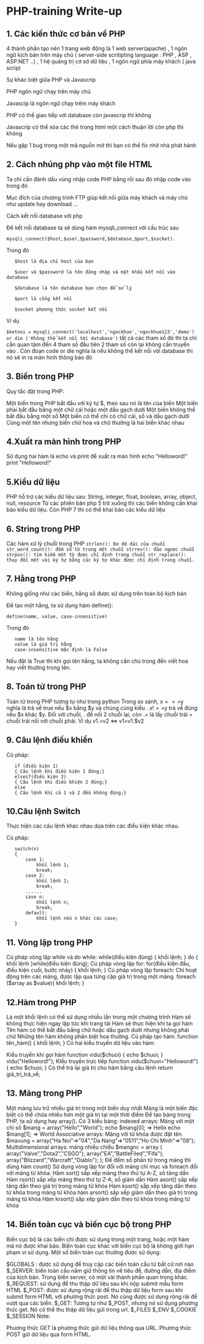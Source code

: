 # PHP-training Write-up 

## 1. Các kiến thức cơ bản về PHP
4 thành phần tạo nên 1 trang web động là 1 web server(apache) , 1 ngôn ngữ kịch bản trên máy chủ ( server-side scritipting language : PHP , ASP , ASP.NET ..) , 1 hệ quảng trị cơ sở dữ liệu , 1 ngôn ngữ phía máy khách ( java scrip)

Sự khác biệt giữa PHP và Javascrip 

PHP ngôn ngữ chạy trên máy chủ

Javascip là ngôn ngữ chạy trêm máy khách

PHP có thể giao tiếp với database còn javascrip thì không

Javascrip có thể xóa các thẻ trong html một cách thuận lời còn php thì không 

Nếu gặp 1 bug trong một mã nguồn mở thì bạn có thể fix nhờ nhà phát hành 

## 2. Cách nhúng php vào một file HTML

Ta chỉ cần đánh dấu vùng nhập code PHP bằng <?php   ?> rồi sau đó nhập code vào trong đó 

Mục đích của chương trình FTP giúp kết nối giữa máy khách và máy chủ như update hay download ...

Cách kết nối database với php

Để kết nối database ta sẽ dùng hàm mysqli_connect với cấu trúc sau

`mysqli_connect($host,$user,$password,$database,$port,$socket).`

Trong đó 

       $host là địa chỉ host của bạn

       $user và $password là tên đăng nhập và mật khẩu kết nối vào database

       $database là tên database bạn chọn để sử lý

       $port là cổng kết nối 

       $socket phương thức socket kết nối


Ví dụ 

`$ketnoi = mysqli_connect('localhost','ngockhue','ngockhue123','demo') or die ('Không thể kết nối tới database')`
tất cả các tham số đó thì ta chỉ cần quan tâm đến 4 tham số đầu tiên 2 tham số còn lại không cần truyền vào . Còn đoạn code or die nghĩa là nếu không thể kết nối với database thì nó sẽ in ra màn hình thông báo đó 
## 3. Biến trong PHP

Quy tắc đặt trong PHP:

Một biến trong PHP bắt đầu với ký tự $, theo sau nó là tên của biến
Một biến phải bắt đầu bằng một chữ cái hoặc một dấu gạch dưới
Một biến không thể bắt đầu bằng một số
Một biến có thể chỉ có chữ cái, số và dấu gạch dưới
Cùng một tên nhưng biến chữ hoa và chữ thường là hai biến khác nhau
## 4.Xuất ra màn hình trong PHP

Sử dụng hai hàm là echo và print để xuất ra màn hình echo "Helloword!" print "Helloword!"

## 5.Kiểu dữ liệu

PHP hỗ trợ các kiểu dữ liệu sau: String, integer, float, boolean, array, object, null, resource
Từ các phiên bản php 5 trở xuống thì các biến không cần khai báo kiểu dữ liệu. Còn PHP 7 thì có thể khai báo các kiểu dữ liệu

## 6. String trong PHP

Các hàm xử lý chuỗi trong PHP
`
strlen(): Đo độ dài của chuỗi
str_word_count(): đếm số từ trong một chuỗi
strrev(): đảo ngược chuỗi
strpos(): tìm kiếm một từ được chỉ định trong chuỗi
str_replace(): thay đổi một vài ký tự bằng các ký tự khác được chỉ định trong chuỗi.
`
## 7. Hằng trong PHP

Không giống như các biến, hằng số được sữ dụng trên toàn bộ kịch bản

Để tạo một hằng, ta sử dụng hàm define():

`define(name, value, case-insensitive)` 

Trong đó 

       name là tên hằng 
       value là giá trị hằng 
       case-insensitive mặc định là False 
Nếu đặt là True thì khi gọi tên hằng, ta không cần chú trọng đến viết hoa hay viết thường trong tên.
## 8. Toán tử trong PHP

Toán tử trong PHP tương tự như trong python
Trong so sánh, $x===$y nghĩa là trả về true nếu $x bằng $y và chúng cùng kiểu . $x!==$y trả về đúng nếu $x khác $y.
Đối với chuỗi, . để nối 2 chuỗi lại, còn .= là lấy chuỗi trái = chuỗi trái nối với chuỗi phải. Ví dụ $v1.=$v2 <=> $v1=$v1.$v2
## 9. Câu lệnh điều khiển

Cú pháp:

       if (điều kiện 1)
       { Câu lệnh khi điều kiện 1 đúng;}
       elseif(điều kiện 2)
       { Câu lệnh khi điều khiện 2 đúng;}
       else
       { Câu lệnh khi cả 1 và 2 đều không đúng;}
## 10.Câu lệnh Switch

Thực hiện các câu lệnh khác nhau dựa trên các điều kiện khác nhau.

Cú pháp:

       switch(n)
       {
           case 1:
               khối lệnh 1;
               break;
           case 2:
               khối lệnh 2;
               break;
           ......
           case n:
               khối lệnh n;
               break;
           default:
               khối lệnh nếu n khác các case;
       }

## 11. Vòng lặp trong PHP

Cú pháp vòng lặp while và do while:
while(điều kiện đúng)
{
    khối lệnh;
}
do
{
    khối lệnh
}while(điều kiện đúng);
Cú pháp vòng lặp for:
for(điều kiện đầu, điều kiện cuối, bước nhảy)
{
    khối lệnh;
}
Cú pháp vòng lặp foreach: Chỉ hoạt động trên các mảng, được lặp qua từng cặp giá trị trong một mảng.
foreach ($array as $value){
    khối lệnh;
}
## 12.Hàm trong PHP

Là một khối lệnh có thể sử dụng nhiều lần trong một chương trình
Hàm sẽ không thực hiện ngay lập tức khi trang tải
Hàm sẽ thực hiện khi ta gọi hàm
Tên hàm có thể bắt đầu bằng chữ hoặc dấu gạch dưới nhưng không phải chữ
Những tên hàm không phân biệt hoa thường.
Cú pháp tạo hàm:
function tên_hàm()
{
    khối lệnh;
}
Có hai kiểu truyền dữ liệu vào hàm:

Kiểu truyền khi gọi hàm
function vidu($chuoi)
{
    echo $chuoi;
}
vidu("Helloword!");
KIểu truyền trực tiếp
function vidu($chuoi="Helloword!")
{
    echo $chuoi;
}
Có thể trả lại giá trị cho hàm bằng câu lệnh return giá_trị_trả_về;
## 13. Mảng trong PHP

Một mảng lưu trữ nhiều giá trị trong một biến duy nhất
Mảng là một biến đặc biệt có thể chứa nhiều hơn một giá trị tại một thời điểm
Để tạo bảng trong PHP, ta sử dụng hay array(). Có 3 kiểu bảng:
indexed arrays: Mảng với một chỉ số
$mang = array("Hello","World");
echo $mang[0]; => Hello
echo $mang[1[; => World
Associative arrays: Mảng với từ khóa được đặt tên
$mavung = array("Ha Noi"=>"04","Da Nang"=>"0511","Ho Chi Minh"=>"08");
Multidimensional arrays: mảng nhiều chiều
$mangnc = array
    (
        array("Valve","Dota2","CSGO");
        array("EA","BattleFiled","Fifa");
        array("Blizzard","Warcraft","Diablo");
    );
Để đếm số phần tử trong mảng thì dùng hàm count()
Sử dụng vòng lặp for đối với mảng chỉ mục và foreach đối với mảng từ khóa.
Hàm sort() sắp xếp mảng theo thứ tự A-Z, sô tăng dần
Hàm rsort() sắp xếp mảng theo thứ tự Z-A, số giảm dần
Hàm asort() sắp xếp tăng dần theo giá trị trong mảng từ khóa
Hàm ksort() sắp xếp tăng dần theo từ khóa trong mảng từ khóa
hàm arsort() sắp xếp giảm dần theo giá trị trong mảng từ khóa
Hàm krsort() sắp xếp giảm dần theo từ khóa trong mảng từ khóa
## 14. Biến toàn cục và biến cục bộ trong PHP

Biến cục bộ là các biến chỉ được sử dụng trong một trang, hoặc một hàm mà nó được khai báo.
Biến toàn cục khác với biến cục bộ là không giới hạn phạm vi sử dụng.
Một số biến toàn cục thường được sử dụng:

$GLOBALS : được sử dụng để truy cập các biến toàn cầu từ bất cứ nơi nào
$_SERVER: biến toàn cầu nắm giữ thông tin về tiêu đề, đường dẫn, địa điểm của kịch bản. Trong biến server, có một vài thành phần quan trọng khác.
$_REQUEST: sử dụng để thu thập dữ liệu sau khi nộp submit mẫu form HTML
$_POST: được sử dụng rộng rãi để thu thập dữ liệu form sau khi submit form HTML với phương thức post. Nó cũng được sử dụng rộng rãi để vượt qua các biến.
$_GET: Tương tự như $_POST, nhưng nó sử dụng phương thức get. Nó có thể thu thập dữ liệu gửi trong url.
$_FILES
$_ENV
$_COOKIE
$_SESSION
Note:

Phương thức GET là phương thức gửi dữ liệu thông qua URL. Phương thức POST gửi dữ liệu qua form HTML.



